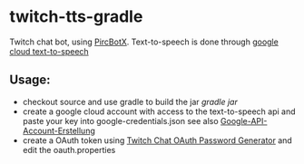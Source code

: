 # twitch-tts-gradle

Twitch chat bot, using [PircBotX](https://github.com/pircbotx/pircbotx).
Text-to-speech is done through [google cloud text-to-speech](https://cloud.google.com/text-to-speech)

## Usage:
* checkout source and use gradle to build the jar _gradle jar_
* create a google cloud account with access to the text-to-speech api and paste your key into google-credentials.json see also [Google-API-Account-Erstellung](https://github.com/cluder/twitch-tts-gradle/wiki/Google-API-Account-Erstellung)
* create a OAuth token using [Twitch Chat OAuth Password Generator](https://twitchapps.com/tmi/) and edit the oauth.properties
